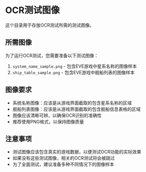 # OCR测试图像

这个目录用于存放OCR测试所需的测试图像。

## 所需图像

为了运行OCR测试，您需要准备以下测试图像：

1. `system_name_sample.png` - 包含EVE游戏中星系名称的图像样本
2. `ship_table_sample.png` - 包含EVE游戏中舰船列表的图像样本

## 图像要求

- 系统名称图像：应该是从游戏界面截取的包含星系名称的区域
- 舰船列表图像：应该是从游戏界面截取的包含舰船信息表格的区域
- 图像应该清晰可辨，以确保OCR识别的准确性
- 推荐使用PNG格式，以保持图像质量

## 注意事项

- 测试图像应该包含真实的游戏数据，以便测试OCR功能的实际效果
- 如果没有这些测试图像，相关的OCR测试将会被跳过
- 为了全面测试，建议准备多种不同情况下的图像样本 